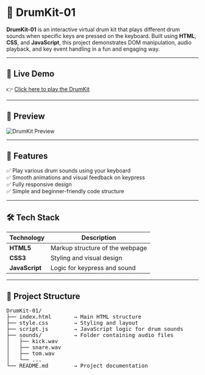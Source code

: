 # 🥁 DrumKit-01

**DrumKit-01** is an interactive virtual drum kit that plays different drum sounds when specific keys are pressed on the keyboard. Built using **HTML**, **CSS**, and **JavaScript**, this project demonstrates DOM manipulation, audio playback, and key event handling in a fun and engaging way.

---

## 🚀 Live Demo

👉 [Click here to play the DrumKit](https://isha-gupta01.github.io/DrumKit-01/)

---

## 🎥 Preview

<!-- Replace with actual image or gif path -->
![DrumKit Preview](https://private-user-images.githubusercontent.com/161332458/471450637-76ffb316-6d44-41b0-b5a0-2e467b5ff54c.png?jwt=eyJhbGciOiJIUzI1NiIsInR5cCI6IkpXVCJ9.eyJpc3MiOiJnaXRodWIuY29tIiwiYXVkIjoicmF3LmdpdGh1YnVzZXJjb250ZW50LmNvbSIsImtleSI6ImtleTUiLCJleHAiOjE3NTM2OTg4NjAsIm5iZiI6MTc1MzY5ODU2MCwicGF0aCI6Ii8xNjEzMzI0NTgvNDcxNDUwNjM3LTc2ZmZiMzE2LTZkNDQtNDFiMC1iNWEwLTJlNDY3YjVmZjU0Yy5wbmc_WC1BbXotQWxnb3JpdGhtPUFXUzQtSE1BQy1TSEEyNTYmWC1BbXotQ3JlZGVudGlhbD1BS0lBVkNPRFlMU0E1M1BRSzRaQSUyRjIwMjUwNzI4JTJGdXMtZWFzdC0xJTJGczMlMkZhd3M0X3JlcXVlc3QmWC1BbXotRGF0ZT0yMDI1MDcyOFQxMDI5MjBaJlgtQW16LUV4cGlyZXM9MzAwJlgtQW16LVNpZ25hdHVyZT04MDY1YzJhNGJhNGU1M2VmOTM4ZGRhODI5OTE2NDcxOGU3ZDFkYTYwYTRhZTY5OTllNzIyZjJlNjZjOTBkMmE2JlgtQW16LVNpZ25lZEhlYWRlcnM9aG9zdCJ9.VqQyeRVhBxwUV3ajDMhc8zfyqFc0zymMiHE3zJJgVvE)

---

## 🧠 Features

✅ Play various drum sounds using your keyboard  
✅ Smooth animations and visual feedback on keypress  
✅ Fully responsive design  
✅ Simple and beginner-friendly code structure

---

## 🛠️ Tech Stack

| Technology    | Description                      |
|---------------|----------------------------------|
| **HTML5**     | Markup structure of the webpage  |
| **CSS3**      | Styling and visual design        |
| **JavaScript**| Logic for keypress and sound     |

---


## 📁 Project Structure

<pre>
DrumKit-01/
├── index.html       → Main HTML structure
├── style.css        → Styling and layout
├── script.js        → JavaScript logic for drum sounds
├── sounds/          → Folder containing audio files
│   ├── kick.wav
│   ├── snare.wav
│   ├── tom.wav
│   └── ...
└── README.md        → Project documentation
</pre>









